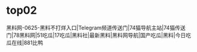 # top02
黑料网-0625-黑料不打烊入口|Telegram频道传送门|74猫导航主站|74猫传送门|78黑料网|51吃瓜|17吃瓜|黑料社|最新黑料|黑料网导航|国产吃瓜|黑料|今日吃瓜在线|881比鸭

